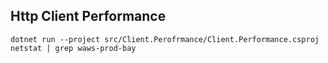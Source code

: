 ## Http Client Performance

```
dotnet run --project src/Client.Perofrmance/Client.Performance.csproj
netstat | grep waws-prod-bay
```